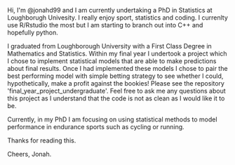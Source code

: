 Hi, I'm @jonahd99 and I am currently undertaking a PhD in Statistics at Loughborugh Univesity. 
I really enjoy sport, statistics and coding. I currenlty use R/Rstudio the most but I am starting 
to branch out into C++ and hopefully python.

I graduated from Loughborough University with a First Class Degree in Mathematics and Statistics.
Within my final year I undertook a project which I chose to implement statistical models that are 
able to make predictions about final results. Once I had implemented these models I chose to pair the 
best performing model with simple betting strategy to see whether I could, hypothetically, make a profit 
against the bookies! Please see the repository 'final_year_project_undergraduate'. Feel free to ask me any
questions about this project as I understand that the code is not as clean as I would like it to be.

Currently, in my PhD I am focusing on using statistical methods to model performance in endurance sports such 
as cycling or running.

Thanks for reading this.

Cheers,
Jonah.








